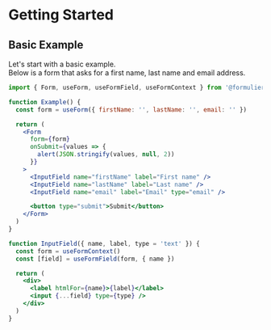 # Getting Started

## Basic Example

Let's start with a basic example.\
Below is a form that asks for a first name, last name and email address.

```jsx
import { Form, useForm, useFormField, useFormContext } from '@formulier/react'

function Example() {
  const form = useForm({ firstName: '', lastName: '', email: '' })

  return (
    <Form
      form={form}
      onSubmit={values => {
        alert(JSON.stringify(values, null, 2))
      }}
    >
      <InputField name="firstName" label="First name" />
      <InputField name="lastName" label="Last name" />
      <InputField name="email" label="Email" type="email" />

      <button type="submit">Submit</button>
    </Form>
  )
}

function InputField({ name, label, type = 'text' }) {
  const form = useFormContext()
  const [field] = useFormField(form, { name })

  return (
    <div>
      <label htmlFor={name}>{label}</label>
      <input {...field} type={type} />
    </div>
  )
}
```

<react-component name="example" />
